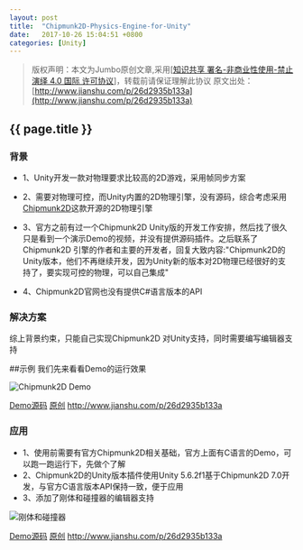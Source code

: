 ```yaml
---
layout: post
title:  "Chipmunk2D-Physics-Engine-for-Unity"
date:   2017-10-26 15:04:51 +0800
categories: [Unity]
---
```




>版权声明：本文为Jumbo原创文章,采用[[知识共享 署名-非商业性使用-禁止演绎 4.0 国际 许可协议](https://creativecommons.org/licenses/by-nc-nd/4.0/deed.zh)]，转载前请保证理解此协议
原文出处：[http://www.jianshu.com/p/26d2935b133a](http://www.jianshu.com/p/26d2935b133a)

## {{ page.title }}

### 背景

* 1、Unity开发一款对物理要求比较高的2D游戏，采用帧同步方案

* 2、需要对物理可控，而Unity内置的2D物理引擎，没有源码，综合考虑采用[Chipmunk2D](http://chipmunk-physics.net/)这款开源的2D物理引擎
* 3、官方之前有过一个Chipmunk2D Unity版的开发工作安排，然后找了很久只是看到一个演示Demo的视频，并没有提供源码插件。之后联系了Chipmunk2D 引擎的作者和主要的开发者，回复大致内容:"Chipmunk2D的Unity版本，他们不再继续开发，因为Unity新的版本对2D物理已经很好的支持了，要实现可控的物理，可以自己集成"
* 4、Chipmunk2D官网也没有提供C#语言版本的API

### 解决方案

综上背景约束，只能自己实现Chipmunk2D 对Unity支持，同时需要编写编辑器支持

##示例
我们先来看看Demo的运行效果

![Chipmunk2D Demo](http://upload-images.jianshu.io/upload_images/191918-de5f9dbc7ab674c6.gif?imageMogr2/auto-orient/strip)

[Demo源码](https://github.com/JumpWu/Chipmunk2D-for-Unity)
[原创](http://www.jianshu.com/p/26d2935b133a) http://www.jianshu.com/p/26d2935b133a

### 应用

* 1、使用前需要有官方Chipmunk2D相关基础，官方上面有C语言的Demo，可以跑一跑运行下，先做个了解
* 2、Chipmunk2D的Unity版本插件使用Unity 5.6.2f1基于Chipmunk2D 7.0开发，与官方C语言版本API保持一致，便于应用
* 3、添加了刚体和碰撞器的编辑器支持

![刚体和碰撞器](http://upload-images.jianshu.io/upload_images/191918-8422a98f3917f47a.png?imageMogr2/auto-orient/strip%7CimageView2/2/w/1240)


[Demo源码](https://github.com/JumpWu/Chipmunk2D-for-Unity)
[原创](http://www.jianshu.com/p/26d2935b133a) http://www.jianshu.com/p/26d2935b133a
